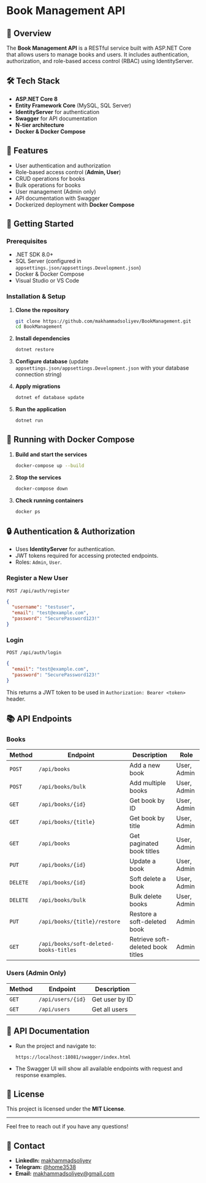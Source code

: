 # Book Management API

## 📌 Overview

The **Book Management API** is a RESTful service built with ASP.NET Core that allows users to manage books and users. It includes authentication, authorization, and role-based access control (RBAC) using IdentityServer.

## 🛠 Tech Stack

- **ASP.NET Core 8**
- **Entity Framework Core** (MySQL, SQL Server)
- **IdentityServer** for authentication
- **Swagger** for API documentation
- **N-tier architecture**
- **Docker & Docker Compose**

## 🚀 Features

- User authentication and authorization
- Role-based access control (**Admin, User**)
- CRUD operations for books
- Bulk operations for books
- User management (Admin only)
- API documentation with Swagger
- Dockerized deployment with **Docker Compose**

## 🐜 Getting Started

### Prerequisites

- .NET SDK 8.0+
- SQL Server (configured in `appsettings.json/appsettings.Development.json`)
- Docker & Docker Compose
- Visual Studio or VS Code

### Installation & Setup

1. **Clone the repository**

   ```sh
   git clone https://github.com/makhammadsoliyev/BookManagement.git
   cd BookManagement
   ```

2. **Install dependencies**

   ```sh
   dotnet restore
   ```

3. **Configure database** (update `appsettings.json/appsettings.Development.json` with your database connection string)

4. **Apply migrations**

   ```sh
   dotnet ef database update
   ```

5. **Run the application**

   ```sh
   dotnet run
   ```

## 🐳 Running with Docker Compose

1. **Build and start the services**

   ```sh
   docker-compose up --build
   ```

2. **Stop the services**

   ```sh
   docker-compose down
   ```

3. **Check running containers**

   ```sh
   docker ps
   ```

## 🔒 Authentication & Authorization

- Uses **IdentityServer** for authentication.
- JWT tokens required for accessing protected endpoints.
- Roles: `Admin`, `User`.

### Register a New User

```http
POST /api/auth/register
```

```json
{
  "username": "testuser",
  "email": "test@example.com",
  "password": "SecurePassword123!"
}
```

### Login

```http
POST /api/auth/login
```

```json
{
  "email": "test@example.com",
  "password": "SecurePassword123!"
}
```

This returns a JWT token to be used in `Authorization: Bearer <token>` header.

## 📚 API Endpoints

### Books

| Method   | Endpoint                         | Description               | Role        |
| -------- | -------------------------------- | ------------------------- | ----------- |
| `POST`   | `/api/books`                     | Add a new book            | User, Admin |
| `POST`   | `/api/books/bulk`                | Add multiple books        | User, Admin |
| `GET`    | `/api/books/{id}`                | Get book by ID            | User, Admin |
| `GET`    | `/api/books/{title}`             | Get book by title         | User, Admin |
| `GET`    | `/api/books`                     | Get paginated book titles | User, Admin |
| `PUT`    | `/api/books/{id}`                | Update a book             | User, Admin |
| `DELETE` | `/api/books/{id}`                | Soft delete a book        | User, Admin |
| `DELETE` | `/api/books/bulk`                | Bulk delete books         | User, Admin |
| `PUT`    | `/api/books/{title}/restore`     | Restore a soft-deleted book | Admin |
| `GET`    | `/api/books/soft-deleted-books-titles` | Retrieve soft-deleted book titles | Admin |

### Users (Admin Only)

| Method | Endpoint          | Description    |
| ------ | ----------------- | -------------- |
| `GET`  | `/api/users/{id}` | Get user by ID |
| `GET`  | `/api/users`      | Get all users  |

## 📝 API Documentation

- Run the project and navigate to:
  ```
  https://localhost:18081/swagger/index.html
  ```
- The Swagger UI will show all available endpoints with request and response examples.

## 📝 License

This project is licensed under the **MIT License**.

---

Feel free to reach out if you have any questions!

## 👤 Contact

- **LinkedIn:** [makhammadsoliyev](https://www.linkedin.com/in/umidbek-makhammadsoliyev/)
- **Telegram:** [@home3538](https://t.me/hope3538)
- **Email:** makhammadsoliyev@gmail.com
